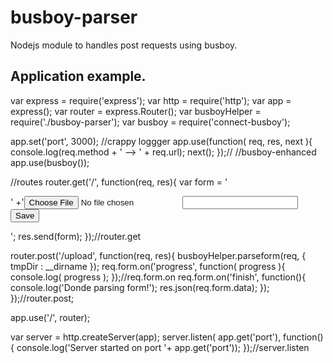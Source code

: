 busboy-parser
=============

Nodejs module to handles post requests using busboy.

<h2>Application example.</h2>

var express = require('express');
var http = require('http');
var app = express();
var router = express.Router();
var busboyHelper = require('./busboy-parser');
var busboy = require('connect-busboy');

app.set('port', 3000);
//crappy loggger
app.use(function( req, res, next ){
	console.log(req.method + '  --> ' + req.url);
	next();
});//
//busboy-enhanced
app.use(busboy());


//routes
router.get('/', function(req, res){
	var form = '<form method="post" action="/upload" enctype="multipart/form-data">'
			 +'<input type="file" name="file"/><input type="text" name="example"/><input type="submit" value="Save"/></form>';
	res.send(form);
});//router.get

router.post('/upload', function(req, res){
	busboyHelper.parseform(req, { tmpDir : __dirname });
	req.form.on('progress', function( progress ){
		console.log( progress );
	});//req.form.on
	req.form.on('finish', function(){
		console.log('Donde parsing form!');
		res.json(req.form.data);
	});
});//router.post;

app.use('/', router); 

var server = http.createServer(app);
server.listen( app.get('port'), function(){
	console.log('Server started on port '+ app.get('port'));
});//server.listen


